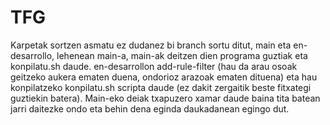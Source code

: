 # TFG
Karpetak sortzen asmatu ez dudanez bi branch sortu ditut, main eta en-desarrollo, lehenean main-a, main-ak deitzen dien programa guztiak eta konpilatu.sh daude. en-desarrollon add-rule-filter (hau da arau osoak geitzeko aukera ematen duena, ondorioz arazoak ematen dituena) eta hau konpilatzeko konpilatu.sh scripta daude (ez dakit zergaitik beste fitxategi guztiekin batera). Main-eko deiak txapuzero xamar daude baina tita batean jarri daitezke ondo eta behin dena eginda daukadanean egingo dut.

